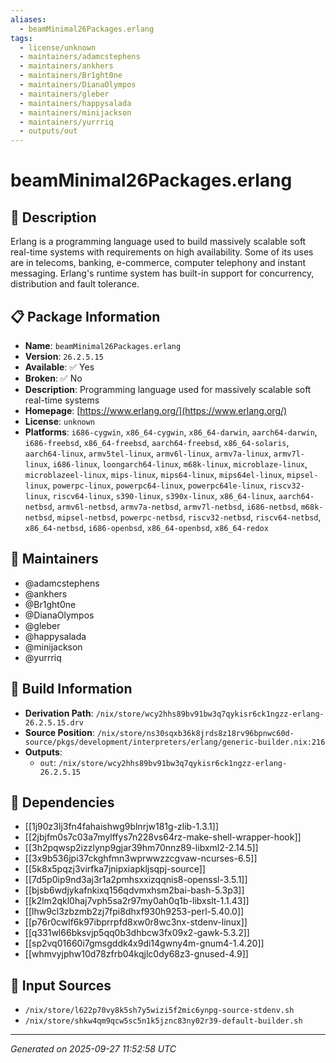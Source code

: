 ```yaml
---
aliases:
  - beamMinimal26Packages.erlang
tags:
  - license/unknown
  - maintainers/adamcstephens
  - maintainers/ankhers
  - maintainers/Br1ght0ne
  - maintainers/DianaOlympos
  - maintainers/gleber
  - maintainers/happysalada
  - maintainers/minijackson
  - maintainers/yurrriq
  - outputs/out
---
```


# beamMinimal26Packages.erlang

## 📝 Description

Erlang is a programming language used to build massively scalable
soft real-time systems with requirements on high availability.
Some of its uses are in telecoms, banking, e-commerce, computer
telephony and instant messaging. Erlang's runtime system has
built-in support for concurrency, distribution and fault
tolerance.


## 📋 Package Information

- **Name**: `beamMinimal26Packages.erlang`
- **Version**: `26.2.5.15`
- **Available**: ✅ Yes
- **Broken**: ✅ No
- **Description**: Programming language used for massively scalable soft real-time systems
- **Homepage**: [https://www.erlang.org/](https://www.erlang.org/)
- **License**: `unknown`
- **Platforms**: `i686-cygwin`, `x86_64-cygwin`, `x86_64-darwin`, `aarch64-darwin`, `i686-freebsd`, `x86_64-freebsd`, `aarch64-freebsd`, `x86_64-solaris`, `aarch64-linux`, `armv5tel-linux`, `armv6l-linux`, `armv7a-linux`, `armv7l-linux`, `i686-linux`, `loongarch64-linux`, `m68k-linux`, `microblaze-linux`, `microblazeel-linux`, `mips-linux`, `mips64-linux`, `mips64el-linux`, `mipsel-linux`, `powerpc-linux`, `powerpc64-linux`, `powerpc64le-linux`, `riscv32-linux`, `riscv64-linux`, `s390-linux`, `s390x-linux`, `x86_64-linux`, `aarch64-netbsd`, `armv6l-netbsd`, `armv7a-netbsd`, `armv7l-netbsd`, `i686-netbsd`, `m68k-netbsd`, `mipsel-netbsd`, `powerpc-netbsd`, `riscv32-netbsd`, `riscv64-netbsd`, `x86_64-netbsd`, `i686-openbsd`, `x86_64-openbsd`, `x86_64-redox`
## 👥 Maintainers

- @adamcstephens
- @ankhers
- @Br1ght0ne
- @DianaOlympos
- @gleber
- @happysalada
- @minijackson
- @yurrriq


## 🔧 Build Information

- **Derivation Path**: `/nix/store/wcy2hhs89bv91bw3q7qykisr6ck1ngzz-erlang-26.2.5.15.drv`
- **Source Position**: `/nix/store/ns30sqxb36k8jrds8z18rv96bpnwc60d-source/pkgs/development/interpreters/erlang/generic-builder.nix:216`
- **Outputs**:
  - `out`:  `/nix/store/wcy2hhs89bv91bw3q7qykisr6ck1ngzz-erlang-26.2.5.15`

## 🔗 Dependencies

- [[1j90z3lj3fn4fahaishwg9blnrjw181g-zlib-1.3.1]]
- [[2jbjfm0s7c03a7mylffys7n228vs64rz-make-shell-wrapper-hook]]
- [[3h2pqwsp2izzlynp9gjar39hm70nnz89-libxml2-2.14.5]]
- [[3x9b536jpi37ckghfmn3wprwwzzcgvaw-ncurses-6.5]]
- [[5k8x5pqzj3virfka7jnipxiapkljsqpj-source]]
- [[7d5p0ip9nd3aj3r1a2pmhsxxizqqnis8-openssl-3.5.1]]
- [[bjsb6wdjykafnkixq156qdvmxhsm2bai-bash-5.3p3]]
- [[k2lm2qkl0haj7vph5sa2r97my0ah0q1b-libxslt-1.1.43]]
- [[lhw9cl3zbzmb2zj7fpi8dhxf930h9253-perl-5.40.0]]
- [[p76r0cwlf6k97ibprrpfd8xw0r8wc3nx-stdenv-linux]]
- [[q331wl66bksvjp5qq0b3dhbcw3fx09x2-gawk-5.3.2]]
- [[sp2vq01660i7gmsgddk4x9di14gwny4m-gnum4-1.4.20]]
- [[whmvyjphw10d78zfrb04kqjlc0dy68z3-gnused-4.9]]

## 📁 Input Sources

- `/nix/store/l622p70vy8k5sh7y5wizi5f2mic6ynpg-source-stdenv.sh`
- `/nix/store/shkw4qm9qcw5sc5n1k5jznc83ny02r39-default-builder.sh`

---
*Generated on 2025-09-27 11:52:58 UTC*

